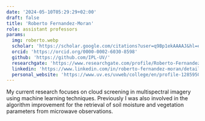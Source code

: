 ```yaml
---
date: '2024-05-10T05:29:29+02:00'
draft: false
title: 'Roberto Fernandez-Moran'
role: assistant professors
params:
  img: roberto.webp
  scholar: 'https://scholar.google.com/citations?user=q9Bp1ekAAAAJ&hl=es&oi=ao'
  orcid: 'https://orcid.org/0000-0002-6030-8598'
  github: 'https://github.com/IPL-UV/'
  researchgate: 'https://www.researchgate.com/profile/Roberto-Fernandez-Moran'
  linkedin: 'https://www.linkedin.com/in/roberto-fernandez-moran/details/experience/'
  personal_website: 'https://www.uv.es/uvweb/college/en/profile-1285950309813.html?p2=fermoro&idA=truel'
---
```


My current research focuses on cloud screening in multispectral imagery using machine learning techniques. Previously I was also involved in the algorithm improvement for the retrieval of soil moisture and vegetation parameters from microwave observations.
